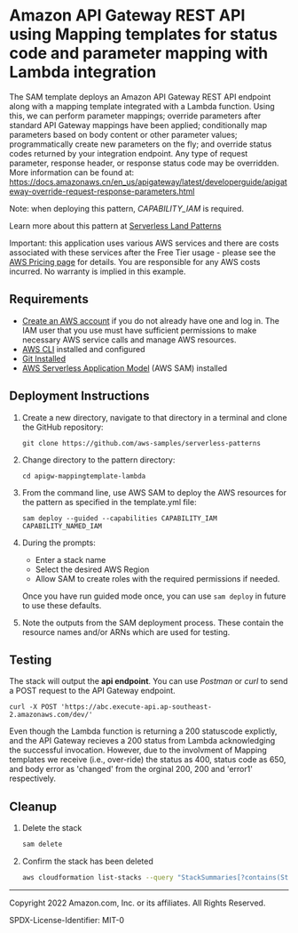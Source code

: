 # Amazon API Gateway REST API using Mapping templates for status code and parameter mapping with Lambda integration

The SAM template deploys an Amazon API Gateway REST API endpoint along with a mapping template integrated with a Lambda function. Using this, we can perform parameter mappings; override parameters after standard API Gateway mappings have been applied; conditionally map parameters based on body content or other parameter values; programmatically create new parameters on the fly; and override status codes returned by your integration endpoint. Any type of request parameter, response header, or response status code may be overridden. More information can be found at: https://docs.amazonaws.cn/en_us/apigateway/latest/developerguide/apigateway-override-request-response-parameters.html

Note: when deploying this pattern, *CAPABILITY_IAM* is required.

Learn more about this pattern at [Serverless Land Patterns](https://serverlessland.com/patterns/apigw-mappingtemplate-lambda)

Important: this application uses various AWS services and there are costs associated with these services after the Free Tier usage - please see the [AWS Pricing page](https://aws.amazon.com/pricing/) for details. You are responsible for any AWS costs incurred. No warranty is implied in this example.

## Requirements

* [Create an AWS account](https://portal.aws.amazon.com/gp/aws/developer/registration/index.html) if you do not already have one and log in. The IAM user that you use must have sufficient permissions to make necessary AWS service calls and manage AWS resources.
* [AWS CLI](https://docs.aws.amazon.com/cli/latest/userguide/install-cliv2.html) installed and configured
* [Git Installed](https://git-scm.com/book/en/v2/Getting-Started-Installing-Git)
* [AWS Serverless Application Model](https://docs.aws.amazon.com/serverless-application-model/latest/developerguide/serverless-sam-cli-install.html) (AWS SAM) installed

## Deployment Instructions

1. Create a new directory, navigate to that directory in a terminal and clone the GitHub repository:
    ``` 
    git clone https://github.com/aws-samples/serverless-patterns
    ```
2. Change directory to the pattern directory:
    ```
    cd apigw-mappingtemplate-lambda
    ```
3. From the command line, use AWS SAM to deploy the AWS resources for the pattern as specified in the template.yml file:
    ```
    sam deploy --guided --capabilities CAPABILITY_IAM CAPABILITY_NAMED_IAM
    ```
4. During the prompts:
    * Enter a stack name
    * Select the desired AWS Region
    * Allow SAM to create roles with the required permissions if needed.

    Once you have run guided mode once, you can use `sam deploy` in future to use these defaults.

5. Note the outputs from the SAM deployment process. These contain the resource names and/or ARNs which are used for testing.

## Testing

The stack will output the **api endpoint**. You can use *Postman* or *curl* to send a POST request to the API Gateway endpoint.
   
```
curl -X POST 'https://abc.execute-api.ap-southeast-2.amazonaws.com/dev/'
```
Even though the Lambda function is returning a 200 statuscode explictly, and the API Gateway recieves a 200 status from Lambda acknowledging the successful invocation. However, due to the involvment of Mapping templates we receive (i.e., over-ride) the status as 400, status code as 650, and body error as 'changed' from the orginal 200, 200 and 'error1' respectively.

## Cleanup
 
1. Delete the stack
    ```bash
    sam delete
    ```
2. Confirm the stack has been deleted
    ```bash
    aws cloudformation list-stacks --query "StackSummaries[?contains(StackName,'STACK_NAME')].StackStatus"
    ```
----
Copyright 2022 Amazon.com, Inc. or its affiliates. All Rights Reserved.

SPDX-License-Identifier: MIT-0
